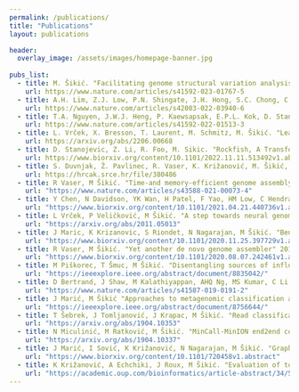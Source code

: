```yaml
---
permalink: /publications/
title: "Publications"
layout: publications

header:
  overlay_image: /assets/images/homepage-banner.jpg
  
pubs_list:
  - title: M. Šikić. "Facilitating genome structural variation analysis" Nature Methods, 1-2. 2023, Nature Publishing Group US
    url: https://www.nature.com/articles/s41592-023-01767-5
  - title: A.H. Lim, Z.J. Low, P.N. Shingate, J.H. Hong, S.C. Chong, C.C.Y. Ng, W. Liu, R. Vaser, M. Šikić, W.K.K. Sung, N. Nagarajan, P. Tan, B.T. Teh. "Genome assembly and chemogenomic profiling of National Flower of Singapore Papilionanthe Miss Joaquim ‘Agnes’ reveals metabolic pathways regulating floral …" Communications Biology, 5(1), 967. 2022, Nature Publishing Group UK
    url: https://www.nature.com/articles/s42003-022-03940-6
  - title: T.A. Nguyen, J.W.J. Heng, P. Kaewsapsak, E.P.L. Kok, D. Stanojević, H. Liu, A. Cardilla, A. Praditya, Z. Yi, M. Lin, J.G.A. Aw, Y.Y. Ho, K.L.E. Peh, Y. Wang, Q. Zhong, J. Heraud-Farlow, S. Xue, B. Reversade, C. Walkley, Y.S. Ho, M. Šikić, Y. Wan, M.H. Tan. "Direct identification of A-to-I editing sites with nanopore native RNA sequencing" Nature Methods, 19(7), 833-844. 2022, Nature Publishing Group US
    url: https://www.nature.com/articles/s41592-022-01513-3
  - title: L. Vrček, X. Bresson, T. Laurent, M. Schmitz, M. Šikić. "Learning to Untangle Genome Assembly with Graph Convolutional Networks" arXiv preprint arXiv 2206.00668. 2022
    url: https://arxiv.org/abs/2206.00668
  - title: D. Stanojevic, Z. Li, R. Foo, M. Sikic. "Rockfish, A Transformer-based Model for Accurate 5-Methylcytosine Prediction from Nanopore Sequencing" bioRxiv, 2022.11.11.513492. 2022, Cold Spring Harbor Laboratory
    url: https://www.biorxiv.org/content/10.1101/2022.11.11.513492v1.abstract
  - title: S. Duvnjak, Ž. Pavlinec, R. Vaser, K. Križanović, M. Šikić, M. Zdelar-Tuk, I. Reil, S. Špičić. "Efficacy of next-generation sequencing in bacterial zoonoses diagnostics" Veterinarska stanica, 53(1), 1-10. 2022, Hrvatski veterinarski institut
    url: https://hrcak.srce.hr/file/380486
  - title: R Vaser, M Šikić. "Time-and memory-efficient genome assembly with Raven" Nature Computational Science, 1-5. 2021
    url: "https://www.nature.com/articles/s43588-021-00073-4"
  - title: Y Chen, N Davidson, YK Wan, H Patel, F Yao, HM Low, C Hendra et al. "A systematic benchmark of Nanopore long read RNA sequencing for transcript level analysis in human cell lines" bioRxiv. 2021
    url: "https://www.biorxiv.org/content/10.1101/2021.04.21.440736v1.abstract"
  - title: L Vrček, P Veličković, M Šikić. "A step towards neural genome assembly" arXiv preprint arXiv 2011.05013. 2020
    url: "https://arxiv.org/abs/2011.05013"
  - title: J Maric, K Krizanovic, S Riondet, N Nagarajan, M Šikić. "Benchmarking metagenomic classification tools for long-read sequencing data" bioRxiv. 2020
    url: "https://www.biorxiv.org/content/10.1101/2020.11.25.397729v1.abstract"
  - title: R Vaser, M Šikić. "Yet another de novo genome assembler" 2019 11th International Symposium on Image and Signal Processing and … 2019
    url: "https://www.biorxiv.org/content/10.1101/2020.08.07.242461v1.abstract"
  - title: M Piškorec, T Šmuc, M Šikić. "Disentangling sources of influence in online social networks" IEEE access 7, 131692-131704. 2019
    url: "https://ieeexplore.ieee.org/abstract/document/8835042/"
  - title: D Bertrand, J Shaw, M Kalathiyappan, AHQ Ng, MS Kumar, C Li et all. "Hybrid metagenomic assembly enables high-resolution analysis of resistance determinants and mobile elements in human microbiomes" Nature biotechnology 37 (8), 937-944. 2019
    url: "https://www.nature.com/articles/s41587-019-0191-2"
  - title: J Marić, M Šikić "Approaches to metagenomic classification and assembly" 2019 42nd International Convention on Information and Communication … 2019
    url: "https://ieeexplore.ieee.org/abstract/document/8756644/"
  - title: T Šebrek, J Tomljanović, J Krapac, M Šikić. "Read classification using semi-supervised deep learning" arXiv preprint arXiv:1904.10353. 2019
    url: "https://arxiv.org/abs/1904.10353"
  - title: N Miculinić, M Ratković, M Šikić. "MinCall-MinION end2end convolutional deep learning basecaller" arXiv preprint arXiv:1904.10337	2. 2019
    url: "https://arxiv.org/abs/1904.10337"
  - title: J Marić, I Sović, K Križanović, N Nagarajan, M Šikić. "Graphmap2-splice-aware RNA-seq mapper for long reads" bioRxiv, 720458	1. 2019
    url: "https://www.biorxiv.org/content/10.1101/720458v1.abstract"
  - title: K Križanović, A Echchiki, J Roux, M Šikić. "Evaluation of tools for long read RNA-seq splice-aware alignment" Bioinformatics 34 (5), 748-754. 2018
    url: "https://academic.oup.com/bioinformatics/article-abstract/34/5/748/4562330"
---
```

